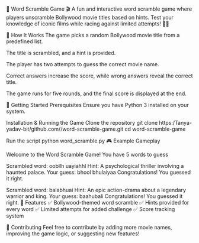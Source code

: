 🎲 Word Scramble Game 🎬
A fun and interactive word scramble game where players unscramble Bollywood movie titles based on hints. Test your knowledge of iconic films while racing against limited attempts! 🎥✨

📝 How It Works
The game picks a random Bollywood movie title from a predefined list.

The title is scrambled, and a hint is provided.

The player has two attempts to guess the correct movie name.

Correct answers increase the score, while wrong answers reveal the correct title.

The game runs for five rounds, and the final score is displayed at the end.

🚀 Getting Started
Prerequisites
Ensure you have Python 3 installed on your system.

Installation & Running the Game
Clone the repository
git clone https:/Tanya-yadav-bit/github.com//word-scramble-game.git
cd word-scramble-game

Run the script
python word_scramble.py
🎮 Example Gameplay

Welcome to the Word Scramble Game!
You have 5 words to guess

Scrambled word: oobllh uayiahhl
Hint: A psychological thriller involving a haunted palace.
Your guess: bhool bhulaiyaa
Congratulations! You guessed it right.

Scrambled word: balabhuai
Hint: An epic action-drama about a legendary warrior and king.
Your guess: baahubali
Congratulations! You guessed it right.
📌 Features
✅ Bollywood-themed word scramble
✅ Hints provided for every word
✅ Limited attempts for added challenge
✅ Score tracking system

🤝 Contributing
Feel free to contribute by adding more movie names, improving the game logic, or suggesting new features!

